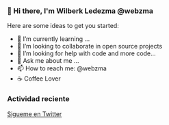 ### 👋 Hi there, I'm Wilberk Ledezma @webzma 

Here are some ideas to get you started:

- 🌱 I’m currently learning ...
- 👯 I’m looking to collaborate in open source projects
- 🤔 I’m looking for help with code and more code... 
- 💬 Ask me about me ...
- 📫 How to reach me: @webzma
- ☕ Coffee Lover


### Actividad reciente
<!--RECENT_ACTIVITY:start-->

<!--RECENT_ACTIVITY:last_update-->

  [Sigueme en Twitter ](http://www.twitter.com/webzmaDEV)

